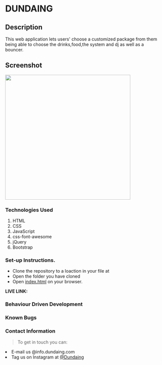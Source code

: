 # DUNDAING

## Description
This web application lets users' choose a customized package from them being able to choose the drinks,food,the system and dj as well as a bouncer.

## Screenshot
<img src="./" alt="" width="400"/>


### Technologies Used
<ol>
<li>HTML</li>
<li>CSS</li>
<li>JavaScript</li>
<li>css-font-awesome</li>
<li>jQuery</li>
<li>Bootstrap</li>
</ol>

### Set-up Instructions.
<ul>
<li>Clone the repository to a loaction in your file at </li>
<li>Open the folder you have cloned</li>
<li>Open <ins>index.html</ins> on your browser.</li>
</ul>
<strong>LIVE LINK:</strong>

### Behaviour Driven Development

### Known Bugs

### Contact Information
> To get in touch you can:
<li>E-mail us @info.dundaing.com</li>
<li>Tag us on Instagram at <ins>@Dundaing<ins> </li>
